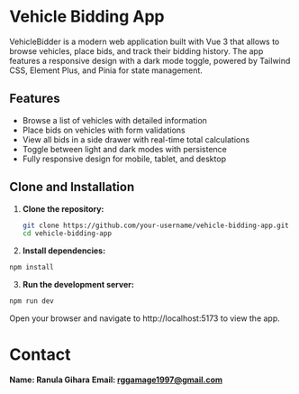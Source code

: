 # Vehicle Bidding App

VehicleBidder is a modern web application built with Vue 3 that allows to browse vehicles, place bids, and track their bidding history. The app features a responsive design with a dark mode toggle, powered by Tailwind CSS, Element Plus, and Pinia for state management.

## Features

- Browse a list of vehicles with detailed information
- Place bids on vehicles with form validations
- View all bids in a side drawer with real-time total calculations
- Toggle between light and dark modes with persistence
- Fully responsive design for mobile, tablet, and desktop

## Clone and Installation

1. **Clone the repository:**

   ```sh
   git clone https://github.com/your-username/vehicle-bidding-app.git
   cd vehicle-bidding-app
   ```

2. **Install dependencies:**

```sh
npm install
```

3. **Run the development server:**

```sh
npm run dev
```

Open your browser and navigate to http://localhost:5173 to view the app.

# Contact

**Name: Ranula Gihara**
**Email: rggamage1997@gmail.com**
